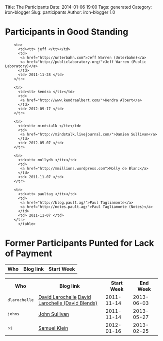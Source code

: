 Title: The Participants
Date: 2014-01-06 19:00
Tags: generated
Category: iron-blogger
Slug: participants
Author: iron-blogger 1.0

<h1>Participants in Good Standing</h1>
<table id='participants'>
        <tr>
          <th>Who</th>
          <th>Blog link</th>
          <th>Start Week</th>
        </tr>
        
        <tr>
          <td><tt> jeff </tt></td>
          <td>
           <a href="http://unterbahn.com">Jeff Warren (Unterbahn)</a>
           <a href="http://publiclaboratory.org/">Jeff Warren (Public Laboratory)</a>
          </td>
          <td> 2011-11-28 </td>
        </tr>
        
        <tr>
          <td><tt> kendra </tt></td>
          <td>
           <a href="http://www.kendraalbert.com/">Kendra Albert</a>
          </td>
          <td> 2012-09-17 </td>
        </tr>
    
        <tr>
          <td><tt> mindstalk </tt></td>
          <td>
           <a href="http://mindstalk.livejournal.com/">Damien Sullivan</a>
          </td>
          <td> 2012-05-07 </td>
        </tr>
    
        <tr>
          <td><tt> mollydb </tt></td>
          <td>
           <a href="http://mmillions.wordpress.com">Molly de Blanc</a>
          </td>
          <td> 2011-11-07 </td>
        </tr>
    
        <tr>
          <td><tt> paultag </tt></td>
          <td>
           <a href="http://blog.pault.ag/">Paul Tagliamonte</a>
           <a href="http://notes.pault.ag/">Paul Tagliamonte (Notes)</a>
          </td>
          <td> 2011-11-07 </td>
        </tr>
          </table>

<h1>Former Participants Punted for Lack of Payment</h1>

<table id='participants'>
<tr>
  <th>Who</th>
  <th>Blog link</th>
  <th>Start Week</th>
  <th>End Week</th>
</tr>

<tr>
  <td><tt> dlarochelle </tt></td>
  <td>
   <a href="http://blogs.law.harvard.edu/dlarochelle">David Larochelle</a>
   <a href="http://davidblends.tumblr.com/">David Larochelle (David Blends)</a>
  </td>
  <td> 2011-11-14 </td>
  <td> 2013-06-03 </td>
</tr>

<tr>
  <td><tt> johns </tt></td>
  <td>
   <a href="http://journal.wjsullivan.net">John Sullivan</a>
  </td>
  <td> 2011-11-14 </td>
  <td> 2013-05-27 </td>
</tr>

<tr>
  <td><tt> sj </tt></td>
  <td>
   <a href="http://blogs.law.harvard.edu/sj/">Samuel Klein</a>
  </td>
  <td> 2012-01-16 </td>
  <td> 2013-02-25 </td>
</tr>
</table>

